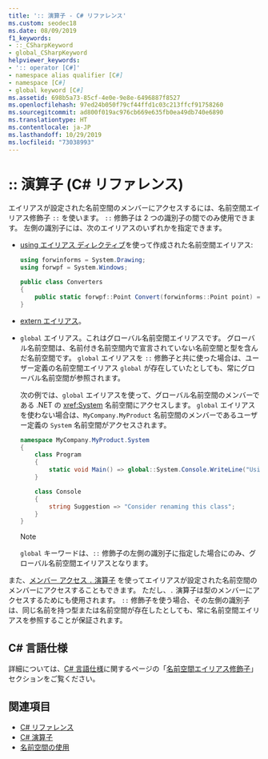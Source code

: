 ```yaml
---
title: ':: 演算子 - C# リファレンス'
ms.custom: seodec18
ms.date: 08/09/2019
f1_keywords:
- ::_CSharpKeyword
- global_CSharpKeyword
helpviewer_keywords:
- ':: operator [C#]'
- namespace alias qualifier [C#]
- namespace [C#]
- global keyword [C#]
ms.assetid: 698b5a73-85cf-4e0e-9e8e-6496887f8527
ms.openlocfilehash: 97ed24b050f79cf44ffd1c03c213ffcf91758260
ms.sourcegitcommit: ad800f019ac976cb669e635fb0ea49db740e6890
ms.translationtype: HT
ms.contentlocale: ja-JP
ms.lasthandoff: 10/29/2019
ms.locfileid: "73038993"
---
```

# <a name="-operator-c-reference"></a>:: 演算子 (C# リファレンス)

エイリアスが設定された名前空間のメンバーにアクセスするには、名前空間エイリアス修飾子 `::` を使います。 `::` 修飾子は 2 つの識別子の間でのみ使用できます。 左側の識別子には、次のエイリアスのいずれかを指定できます。

- [using エイリアス ディレクティブ](../keywords/using-directive.md)を使って作成された名前空間エイリアス:

  ```csharp
  using forwinforms = System.Drawing;
  using forwpf = System.Windows;
  
  public class Converters
  {
      public static forwpf::Point Convert(forwinforms::Point point) => new forwpf::Point(point.X, point.Y);
  }
  ```

- [extern エイリアス](../keywords/extern-alias.md)。
- `global` エイリアス。これはグローバル名前空間エイリアスです。 グローバル名前空間は、名前付き名前空間内で宣言されていない名前空間と型を含んだ名前空間です。 `global` エイリアスを `::` 修飾子と共に使った場合は、ユーザー定義の名前空間エイリアス `global` が存在していたとしても、常にグローバル名前空間が参照されます。

  次の例では、`global` エイリアスを使って、グローバル名前空間のメンバーである .NET の <xref:System> 名前空間にアクセスします。 `global` エイリアスを使わない場合は、`MyCompany.MyProduct` 名前空間のメンバーであるユーザー定義の `System` 名前空間がアクセスされます。

  ```csharp
  namespace MyCompany.MyProduct.System
  {
      class Program
      {
          static void Main() => global::System.Console.WriteLine("Using global alias");
      }

      class Console
      {
          string Suggestion => "Consider renaming this class";
      }
  }
  ```

  > [!NOTE]
  > `global` キーワードは、`::` 修飾子の左側の識別子に指定した場合にのみ、グローバル名前空間エイリアスとなります。

また、[メンバー アクセス `.` 演算子](member-access-operators.md#member-access-operator-) を使ってエイリアスが設定された名前空間のメンバーにアクセスすることもできます。 ただし、`.` 演算子は型のメンバーにアクセスするためにも使用されます。 `::` 修飾子を使う場合、その左側の識別子は、同じ名前を持つ型または名前空間が存在したとしても、常に名前空間エイリアスを参照することが保証されます。

## <a name="c-language-specification"></a>C# 言語仕様

詳細については、[C# 言語仕様](~/_csharplang/spec/introduction.md)に関するページの「[名前空間エイリアス修飾子](~/_csharplang/spec/namespaces.md#namespace-alias-qualifiers)」セクションをご覧ください。

## <a name="see-also"></a>関連項目

- [C# リファレンス](../index.md)
- [C# 演算子](index.md)
- [名前空間の使用](../../programming-guide/namespaces/using-namespaces.md)
